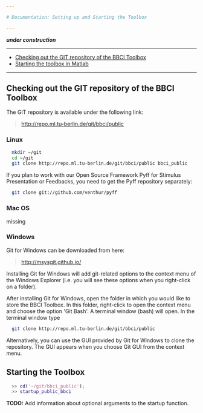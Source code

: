 ```yaml
---

# Documentation: Setting up and Starting the Toolbox

---
```


***under construction***

---

* [Checking out the GIT repository of the BBCI Toolbox](#CheckOut)
* [Starting the toolbox in Matlab](#StartUp)

---

## Checking out the GIT repository of the BBCI Toolbox   <a id="CheckOut"></a>

The GIT repository is available under the following link:

> http://repo.ml.tu-berlin.de/git/bbci/public


### Linux

```Bash
  mkdir ~/git
  cd ~/git
  git clone http://repo.ml.tu-berlin.de/git/bbci/public bbci_public
```

If you plan to work with our Open Source Framework Pyff for Stimulus Presentation or Feedbacks, you need to get the Pyff repository separately:

```Bash
  git clone git://github.com/venthur/pyff
```


### Mac OS

missing


### Windows

Git for Windows can be downloaded from here:

> http://msysgit.github.io/

Installing Git for Windows will add git-related options to the context menu of the Windows Explorer (i.e. you will see these options when you right-click on a folder). 

After installing Git for Windows, open the folder in which you would like to store the BBCI Toolbox. In this folder, right-click to open the context menu and choose the option 'Git Bash'. A terminal window (bash) will open. In the terminal window type

```Bash
  git clone http://repo.ml.tu-berlin.de/git/bbci/public
```

Alternatively, you can use the GUI provided by Git for Windows to clone the repository. The GUI appears when you choose Git GUI from the context menu.


## Starting the Toolbox   <a id="StartUp"></a>

```Matlab
  >> cd('~/git/bbci_public');
  >> startup_public_bbci
```

**TODO:** Add information about optional arguments to the startup function.
